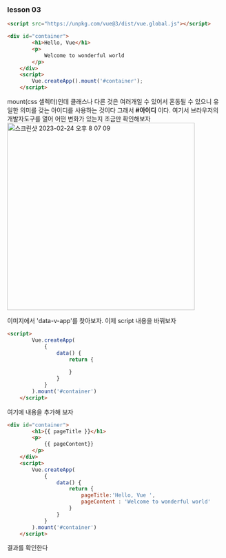 ### lesson 03

``` html
<script src="https://unpkg.com/vue@3/dist/vue.global.js"></script>

<div id="container">
        <h1>Hello, Vue</h1>
        <p>
            Welcome to wonderful world
        </p>
    </div>
    <script>
        Vue.createApp().mount('#container');
    </script>
```
mount(css 셀렉터)인데 클래스나 다른 것은 여러개일 수 있어서 혼동될 수 있으니 유일한 의미를 갖는 아이디를 사용하는 것이다 그래서 <b>#아이디</b> 이다.
여기서 브라우저의 개발자도구를 열어 어떤 변화가 있는지 조금만 확인해보자   
<img width="435" alt="스크린샷 2023-02-24 오후 8 07 09" src="https://user-images.githubusercontent.com/48478079/221164464-b2a098be-1c0e-44e5-bdf0-dafa17751b02.png">

이미지에서 'data-v-app'를 찾아보자.
이제 script 내용을 바꿔보자  
``` html
<script>
        Vue.createApp(
            {
                data() {
                    return {
                        
                    }
                }
            }
        ).mount('#container')
    </script>
```
여기에 내용을 추가해 보자   

``` html
<div id="container">
        <h1>{{ pageTitle }}</h1>
        <p>
            {{ pageContent}}
        </p>
    </div>
    <script>
        Vue.createApp(
            {
                data() {
                    return {
                        pageTitle:'Hello, Vue ',
                        pageContent : 'Welcome to wonderful world'
                    }
                }
            }
        ).mount('#container')
    </script>
```
결과를 확인한다 
